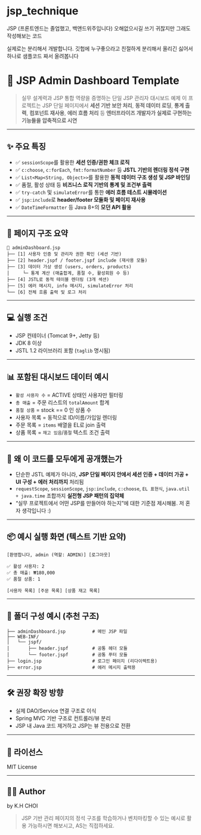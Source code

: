 # jsp_technique
JSP (프론트엔드는 졸업했고, 백앤드위주입니다) 오해없으시길
쓰기 귀찮지만 그래도 작성해보는 코드

실제로는 분리해서 개발합니다.
깃헙에 누구좋으라고 친절하게 분리해서 올리긴 싫어서 하나로 샘플코드 짜서 올려봅니다


# 🧠 JSP Admin Dashboard Template

> 실무 설계력과 JSP 통합 역량을 증명하는 단일 JSP 관리자 대시보드 예제
이 프로젝트는 JSP 단일 페이지에서 **세션 기반 보안 처리**, **동적 데이터 로딩**, **통계 출력**, **컴포넌트 재사용**, **에러 흐름 처리** 등 **엔터프라이즈 개발자가 실제로 구현하는 기능들을 압축적으로 시연**

---

## ✨ 주요 특징

- ✅ `sessionScope`를 활용한 **세션 인증/권한 체크 로직**
- ✅ `c:choose`, `c:forEach`, `fmt:formatNumber` 등 **JSTL 기반의 렌더링 정석 구현**
- ✅ `List<Map<String, Object>>`를 활용한 **동적 데이터 구조 생성 및 JSP 바인딩**
- ✅ 품절, 활성 상태 등 **비즈니스 로직 기반의 통계 및 조건부 출력**
- ✅ `try-catch` 및 `simulateError`를 통한 **에러 흐름 테스트 시뮬레이션**
- ✅ `jsp:include`로 **header/footer 모듈화 및 페이지 재사용**
- ✅ `DateTimeFormatter` 등 Java 8+의 **모던 API 활용**

---

## 🧱 페이지 구조 요약

```plaintext
📄 adminDashboard.jsp
├── [1] 사용자 인증 및 관리자 권한 확인 (세션 기반)
├── [2] header.jspf / footer.jspf include (재사용 모듈)
├── [3] 데이터 가상 생성 (users, orders, products)
│     └─ 통계 계산 (매출합계, 품절 수, 활성회원 수 등)
├── [4] JSTL로 동적 테이블 렌더링 (3개 섹션)
├── [5] 에러 메시지, info 메시지, simulateError 처리
└── [6] 전체 흐름 출력 및 로그 처리
```

---

## 💻 실행 조건

- JSP 컨테이너 (Tomcat 9+, Jetty 등)
- JDK 8 이상
- JSTL 1.2 라이브러리 포함 (`taglib` 명시됨)

---

## 📊 포함된 대시보드 데이터 예시

- `활성 사용자 수` = ACTIVE 상태인 사용자만 필터링
- `총 매출` = 주문 리스트의 `totalAmount` 합계
- `품절 상품` = stock == 0 인 상품 수
- 사용자 목록 = 동적으로 ID/이름/가입일 렌더링
- 주문 목록 = `items` 배열을 EL로 join 출력
- 상품 목록 = `재고 있음`/`품절` 텍스트 조건 출력

---

## 🧠 왜 이 코드를 모두에게 공개했는가

- 단순한 JSTL 예제가 아니라, **JSP 단일 페이지 안에서 세션 인증 + 데이터 가공 + UI 구성 + 에러 처리까지** 처리됨
- `requestScope`, `sessionScope`, `jsp:include`, `c:choose`, `EL 표현식`, `java.util + java.time` 조합까지 **실전형 JSP 패턴의 집약체**
- “실무 프로젝트에서 어떤 JSP를 만들어야 하는지”에 대한 기준점 제시해봄. 저 혼자 생각입니다 :)

---

## 📦 예시 실행 화면 (텍스트 기반 요약)

```plaintext
[환영합니다, admin (역할: ADMIN)] [로그아웃]

✅ 활성 사용자: 2
✅ 총 매출: ₩180,000
✅ 품절 상품: 1

[사용자 목록] [주문 목록] [상품 재고 목록]
```

---

## 📁 폴더 구성 예시 (추천 구조)

```
├── adminDashboard.jsp          # 메인 JSP 파일
├── WEB-INF/
│   └── jspf/
│       ├── header.jspf         # 공통 헤더 모듈
│       └── footer.jspf         # 공통 푸터 모듈
├── login.jsp                   # 로그인 페이지 (리다이렉트용)
├── error.jsp                   # 에러 메시지 출력용
```

---

## 🛠 권장 확장 방향

- 실제 DAO/Service 연결 구조로 이식
- Spring MVC 기반 구조로 컨트롤러/뷰 분리
- JSP 내 Java 코드 제거하고 JSP는 뷰 전용으로 전환

---

## 📜 라이선스

MIT License

---

## 🙋‍♂️ Author
by K.H CHOI
> JSP 기반 관리 페이지의 정석 구조를 학습하거나 벤치마킹할 수 있는 예시로 활용 가능하시면 해보시고,  AS는 직접하세요.
>
> 
